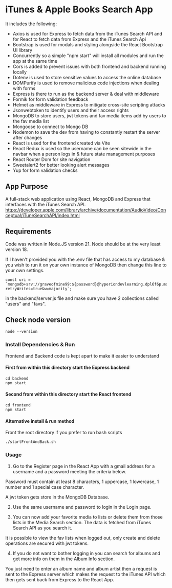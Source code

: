# iTunes & Apple Books Search App

It includes the following:

- Axios is used for Express to fetch data from the iTunes Search API and for React to fetch data from Express and the iTunes Search Api
- Bootstrap is used for modals and styling alongside the React Bootstrap UI library
- Concurrently so a simple "npm start" will install all modules and run the app at the same time
- Cors is added to prevent issues with both frontend and backend running locally
- Dotenv is used to store sensitive values to access the online database
- DOMPurify is used to remove malicious code injections when dealing with forms
- Express is there to run as the backend server & deal with middleware
- Formik for form validation feedback
- Helmet as middleware in Express to mitigate cross-site scripting attacks
- Jsonwebtoken to identify users and their access rights
- MongoDB to store users, jwt tokens and fav media items add by users to the fav media list
- Mongoose to connect to Mongo DB
- Nodemon to save the dev from having to constantly restart the server after changes
- React is used for the frontend created via Vite
- React Redux is used so the username can be seen sitewide in the navbar when a person logs in & future state management purposes
- React Router Dom for site navigation
- Sweetalert2 for better looking alert messages
- Yup for form validation checks


## App Purpose

A full-stack web application using React, MongoDB and Express that interfaces with the iTunes Search API.
https://developer.apple.com/library/archive/documentation/AudioVideo/Conceptual/iTuneSearchAPI/index.html


## Requirements

Code was written in Node.JS version 21. Node should be at the very least version 18.

If I haven't provided you with the .env file that has access to my database & you wish to run it on your own instance of MongoDB then change this line to your own settings.
```
const uri = `mongodb+srv://graveofmine99:${password}@hyperiondevlearning.dpl6f6p.mongodb.net/?retryWrites=true&w=majority`;
``` 
in the backend/server.js file and make sure you have 2 collections called "users" and "favs".


## Check node version

```
node --version
```

### Install Dependencies & Run

Frontend and Backend code is kept apart to make it easier to understand

#### First from within this directory start the Express backend
```
cd backend
npm start
```

#### Second from within this directory start the React frontend
```
cd frontend
npm start
```

#### Alternative install & run method
Front the root directory if you prefer to run bash scripts
```
./startFrontAndBack.sh
```


### Usage

1) Go to the Register page in the React App with a gmail address for a username and a password meeting the criteria below.

Password must contain at least 8 characters, 1 uppercase, 1 lowercase, 1 number and 1 special case character.

A jwt token gets store in the MongoDB Database.

2) Use the same username and password to login in the Login page.

3) You can now add your favorite media to lists or delete them from those lists in the Media Search section.
The data is fetched from iTunes Search API as you search it.

It is possible to view the fav lists when logged out, only create and delete operations are secured with jwt tokens.

4) If you do not want to bother logging in you can search for albums and get more info on them in the Album Info section.

You just need to enter an album name and album artist then a request is sent to the Express server which makes the request to the 
iTunes API which then gets sent back from Express to the React App.
